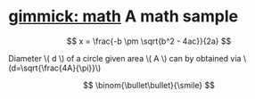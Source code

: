 [gimmick: math]()
A math sample
============

$$ x = \frac{-b \pm \sqrt{b^2 - 4ac}}{2a} $$

Diameter \\( d \\) of a circle given area \\( A \\) can by obtained via \\(d=\sqrt{\frac{4A}{\pi}}\\)

$$ \binom{\bullet\bullet}{\smile} $$